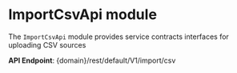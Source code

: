 # ImportCsvApi module

The `ImportCsvApi` module provides service contracts interfaces for uploading CSV sources

**API Endpoint**: {domain}/rest/default/V1/import/csv
